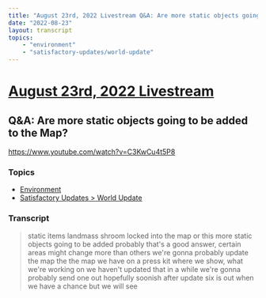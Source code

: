 ```yaml
---
title: "August 23rd, 2022 Livestream Q&A: Are more static objects going to be added to the Map?"
date: "2022-08-23"
layout: transcript
topics:
    - "environment"
    - "satisfactory-updates/world-update"
---
```

# [August 23rd, 2022 Livestream](../2022-08-23.md)
## Q&A: Are more static objects going to be added to the Map?
https://www.youtube.com/watch?v=C3KwCu4t5P8

### Topics
* [Environment](../topics/environment.md)
* [Satisfactory Updates > World Update](../topics/satisfactory-updates/world-update.md)

### Transcript

> static items landmass shroom locked into the map or this more static objects going to be added probably that's a good answer, certain areas might change more than others we're gonna probably update the map the the map we have on a press kit where we show, what we're working on we haven't updated that in a while we're gonna probably send one out hopefully soonish after update six is out when we have a chance but we will see
